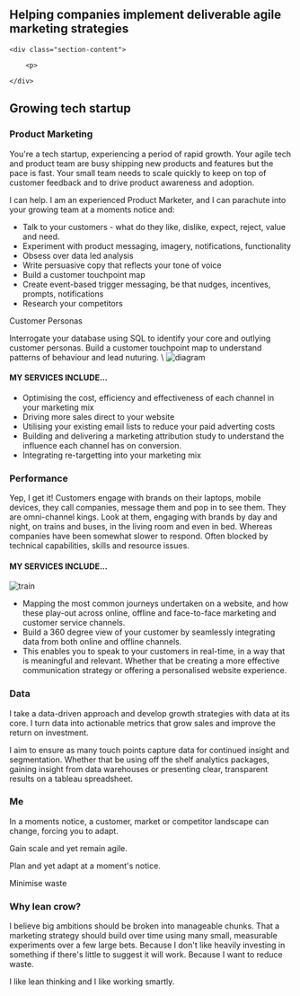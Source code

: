 <div class="hero">
    <h2>Helping companies implement deliverable agile marketing strategies</h2>
</div>

<div class="section">

    <div class="section-content">

        <p>

    </div>

</div>
<div id="product" class="section">
    <div class="section-content">
        <h2>Growing tech startup</h2>
        <h3>Product Marketing</h3>
        <p>You're a tech startup, experiencing a period of rapid growth. Your agile tech and product team are busy shipping new products and features but the pace is fast. Your small team needs to scale quickly to keep on top of customer feedback and to drive product awareness and adoption.</p>
        <p>I can help. I am an experienced Product Marketer, and I can parachute into your growing team at a moments notice and:</p>
        <ul>
          <li>Talk to your customers - what do they like, dislike, expect, reject, value and need.</li>
          <li>Experiment with product messaging, imagery, notifications, functionality</li>
          <li>Obsess over data led analysis</li>
          <li>Write persuasive copy that reflects your tone of voice</li>
          <li>Build a customer touchpoint map</li>
          <li>Create event-based trigger messaging, be that nudges, incentives, prompts, notifications</li>
          <li>Research your competitors</li>
        </ul>
      <p>Customer Personas</p>
            Interrogate your database using SQL to identify your core and outlying customer personas.
            Build a customer touchpoint map to understand patterns of behaviour and lead nuturing.
            \ <img src="img/diagram.png" alt="diagram" />
            <h4>MY SERVICES INCLUDE...</h4>
            <ul>
                <li>Optimising the cost, efficiency and effectiveness of each channel in your marketing mix</li>
                <li>Driving more sales direct to your website</li>
                <li>Utilising your existing email lists to reduce your paid adverting costs</li>
                <li>Building and delivering a marketing attribution study to understand the influence each channel has on conversion.</li>
                <li>Integrating re-targetting into your marketing mix</li>
            </ul>
    </div>
</div>
<div id="performance" class="section">
    <div class="section-content">
        <h3>Performance</h3>
        <p>Yep, I get it! Customers engage with brands on their laptops, mobile devices, they call companies, message them and pop in to see them. They are omni-channel kings. Look at them, engaging with brands by day and night, on trains and buses, in the living room and even in bed. Whereas companies have been somewhat slower to respond. Often blocked by technical capabilities, skills and resource issues.</p>
        <h4>MY SERVICES INCLUDE...</h4>
        <img src="img/train.jpg" alt="train" class="img-right" />
        <ul>
            <li>Mapping the most common journeys undertaken on a website, and how these play-out across online, offline and face-to-face marketing and customer service channels.</li>
            <li>Build a 360 degree view of your customer by seamlessly integrating data from both online and offline channels.</li>
            <li>This enables you to speak to your customers in real-time, in a way that is meaningful and relevant. Whether that be creating a more effective communication strategy or offering a personalised website experience.</li>
        </ul>
    </div>
</div>
<div id="data_driven" class="section">
    <div class="section-content">
        <h3>Data</h3>
        <p>I take a data-driven approach and develop growth strategies with data at its core. I turn data into actionable metrics that grow sales and improve the return on investment.</p>
        <p>I aim to ensure as many touch points capture data for continued insight and segmentation. Whether that be using off the shelf analytics packages, gaining insight from data warehouses or presenting clear, transparent results on a tableau spreadsheet.
        </p>
    </div>
</div>
<div id="me" class="section">
    <div class="section-content">
        <h3>Me</h3>
        <p>In a moments notice, a customer, market or competitor landscape can change, forcing you to adapt.</p>
        <p>Gain scale and yet remain agile.</p>
        <p>Plan and yet adapt at a moment's notice.</p>
        <p>Minimise waste</p>
        <h3>Why lean crow?</h3>
        <p>I believe big ambitions should be broken into manageable chunks. That a marketing strategy should build over time using many small, measurable experiments over a few large bets. Because I don't like heavily investing in something if there's little to suggest it will work. Because I want to reduce waste.</p>
         <p>I like lean thinking and I like working smartly.</p>
    </div>
</div>